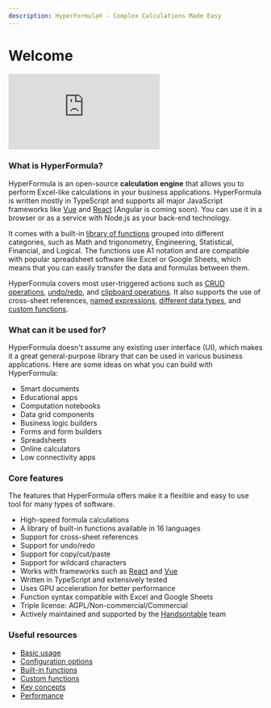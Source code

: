 ```yaml
---
description: HyperFormula® - Complex Calculations Made Easy
---
```


# Welcome

<div class="iframe-container">
  <iframe 
    src="https://www.youtube.com/embed/JJXUmACTDdk?controls=0" 
    frameborder="0" 
    allow="accelerometer; 
    encrypted-media; 
    gyroscope; 
    picture-in-picture" 
    allowfullscreen>
  </iframe>
</div>

### What is HyperFormula?

HyperFormula is an open-source **calculation engine** that allows you to perform Excel-like calculations in your business applications. HyperFormula is written mostly in TypeScript and supports all major JavaScript frameworks like [Vue](integration-with-vue.md) and [React](integration-with-react.md) \(Angular is coming soon\). You can use it in a browser or as a service with Node.js as your back-end technology.

It comes with a built-in [library of functions](built-in-functions.md) grouped into different categories, such as Math and trigonometry, Engineering, Statistical, Financial, and Logical. The functions use A1 notation and are compatible with popular spreadsheet software like Excel or Google Sheets, which means that you can easily transfer the data and formulas between them.

HyperFormula covers most user-triggered actions such as [CRUD operations](basic-operations), [undo/redo](undo-redo.md), and [clipboard operations](clipboard-operations.md). It also supports the use of cross-sheet references, [named expressions](named-ranges.md), [different data types](types-of-values.md), and [custom functions](custom-functions).

### What can it be used for?

HyperFormula doesn't assume any existing user interface \(UI\), which makes it a great general-purpose library that can be used in various business applications. Here are some ideas on what you can build with HyperFormula:

* Smart documents
* Educational apps
* Computation notebooks
* Data grid components
* Business logic builders
* Forms and form builders
* Spreadsheets
* Online calculators
* Low connectivity apps

### Core features

The features that HyperFormula offers make it a flexible and easy to use tool for many types of software.

* High-speed formula calculations
* A library of built-in functions available in 16 languages
* Support for cross-sheet references
* Support for undo/redo
* Support for copy/cut/paste
* Support for wildcard characters
* Works with frameworks such as [React](integration-with-react.md) and [Vue](integration-with-vue.md)
* Written in TypeScript and extensively tested
* Uses GPU acceleration for better performance
* Function syntax compatible with Excel and Google Sheets
* Triple license: AGPL/Non-commercial/Commercial
* Actively maintained and supported by the [Handsontable](https://handsontable.com/) team

### Useful resources

* [Basic usage](basic-usage.md)
* [Configuration options](configuration-options.md)
* [Built-in functions](built-in-functions.md)
* [Custom functions](custom-functions)
* [Key concepts](key-concepts.md)
* [Performance](performance.md)
